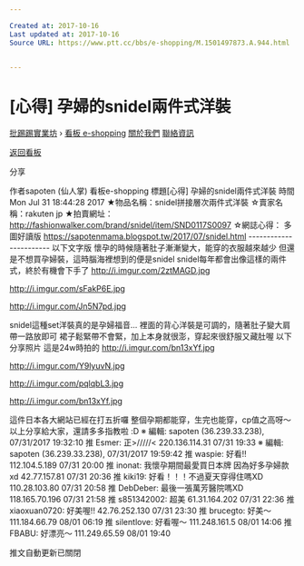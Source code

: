 ```yaml
---

Created at: 2017-10-16
Last updated at: 2017-10-16
Source URL: https://www.ptt.cc/bbs/e-shopping/M.1501497873.A.944.html


---
```


# [心得] 孕婦的snidel兩件式洋裝


[批踢踢實業坊](https://www.ptt.cc/) › [看板 e-shopping](https://www.ptt.cc/bbs/e-shopping/index.html) [關於我們](https://www.ptt.cc/about.html) [聯絡資訊](https://www.ptt.cc/contact.html)

[返回看板](https://www.ptt.cc/bbs/e-shopping/index.html)

分享

作者sapoten (仙人掌)
看板e-shopping
標題\[心得\] 孕婦的snidel兩件式洋裝
時間Mon Jul 31 18:44:28 2017
★物品名稱：snidel拼接層次兩件式洋裝 ☆賣家名稱：rakuten jp ★拍賣網址： <http://fashionwalker.com/brand/snidel/item/SND0117S0097> ☆網誌心得： 多圖好讀版 <https://sapotenmama.blogspot.tw/2017/07/snidel.html> ----------------------- 以下文字版 懷孕的時候隨著肚子漸漸變大，能穿的衣服越來越少 但還是不想買孕婦裝，這時腦海裡想到的便是snidel snidel每年都會出像這樣的兩件式，終於有機會下手了 <http://i.imgur.com/2ztMAGD.jpg>

<http://i.imgur.com/sFakP6E.jpg>

<http://i.imgur.com/Jn5N7pd.jpg>

snidel這種set洋裝真的是孕婦福音... 裡面的背心洋裝是可調的，隨著肚子變大肩帶一路放即可 裙子鬆緊帶不會緊，加上本身就很澎，穿起來很舒服又藏肚喔 以下分享照片 這是24w時拍的 <http://i.imgur.com/bn13xYf.jpg>

<http://i.imgur.com/Y9lyuvN.jpg>

<http://i.imgur.com/pqlqbL3.jpg>

<http://i.imgur.com/bn13xYf.jpg>

這件日本各大網站已經在打五折囉 整個孕期都能穿，生完也能穿，cp值之高呀～ 以上分享給大家，還請多多指教啦 :D ※ 編輯: sapoten (36.239.33.238), 07/31/2017 19:32:10
推 Esmer: 正>/////< 220.136.114.31 07/31 19:33
※ 編輯: sapoten (36.239.33.238), 07/31/2017 19:59:42
推 waspie: 好看!! 112.104.5.189 07/31 20:00
推 inonat: 我懷孕期間最愛買日本牌 因為好多孕婦款xd 42.77.157.81 07/31 20:36
推 kiki19: 好看！！！不過夏天穿得住嗎XD 110.28.103.80 07/31 20:58
推 DebDeber: 最後一張萬芳醫院嗎XD 118.165.70.196 07/31 21:58
推 s851342002: 超美 61.31.164.202 07/31 22:36
推 xiaoxuan0720: 好美喔!! 42.76.252.130 07/31 23:30
推 brucegto: 好美～ 111.184.66.79 08/01 06:19
推 silentlove: 好看喔～ 111.248.161.5 08/01 14:06
推 FBABU: 好漂亮～ 111.249.65.59 08/01 19:40

推文自動更新已關閉

